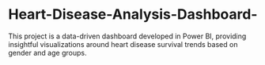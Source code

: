 # Heart-Disease-Analysis-Dashboard-
This project is a data-driven dashboard developed in Power BI, providing insightful visualizations around heart disease survival trends based on gender and age groups.

